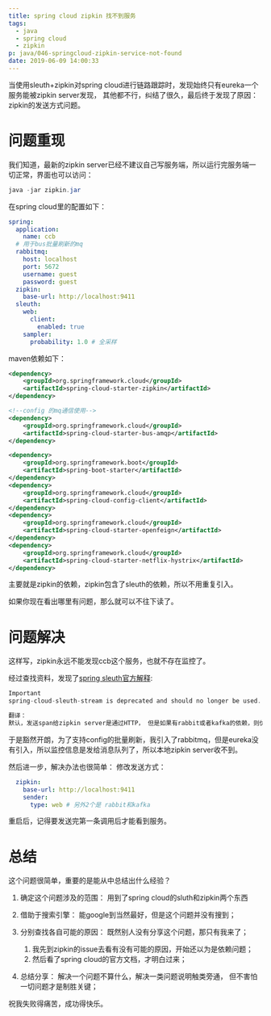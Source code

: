 ```yaml
---
title: spring cloud zipkin 找不到服务
tags:
  - java
  - spring cloud
  - zipkin
p: java/046-springcloud-zipkin-service-not-found
date: 2019-06-09 14:00:33
---
```


当使用sleuth+zipkin对spring cloud进行链路跟踪时，发现始终只有eureka一个服务能被zipkin server发现，
其他都不行，纠结了很久，最后终于发现了原因： zipkin的发送方式问题。

# 问题重现
我们知道，最新的zipkin server已经不建议自己写服务端，所以运行完服务端一切正常，界面也可以访问：
```java
java -jar zipkin.jar
```

在spring cloud里的配置如下：
```yml
spring:
  application:
    name: ccb
  # 用于bus批量刷新的mq
  rabbitmq:
    host: localhost
    port: 5672
    username: guest
    password: guest
  zipkin:
    base-url: http://localhost:9411
  sleuth:
    web:
      client:
        enabled: true
    sampler:
      probability: 1.0 # 全采样
```

maven依赖如下：
```xml
<dependency>
    <groupId>org.springframework.cloud</groupId>
    <artifactId>spring-cloud-starter-zipkin</artifactId>
</dependency>

<!--config 的mq通信使用-->
<dependency>
    <groupId>org.springframework.cloud</groupId>
    <artifactId>spring-cloud-starter-bus-amqp</artifactId>
</dependency>

<dependency>
    <groupId>org.springframework.boot</groupId>
    <artifactId>spring-boot-starter</artifactId>
</dependency>
<dependency>
    <groupId>org.springframework.cloud</groupId>
    <artifactId>spring-cloud-config-client</artifactId>
</dependency>
<dependency>
    <groupId>org.springframework.cloud</groupId>
    <artifactId>spring-cloud-starter-openfeign</artifactId>
</dependency>
<dependency>
    <groupId>org.springframework.cloud</groupId>
    <artifactId>spring-cloud-starter-netflix-hystrix</artifactId>
</dependency>
```
主要就是zipkin的依赖，zipkin包含了sleuth的依赖，所以不用重复引入。

如果你现在看出哪里有问题，那么就可以不往下读了。

# 问题解决

这样写，zipkin永远不能发现ccb这个服务，也就不存在监控了。

经过查找资料，发现了[spring sleuth官方解释](https://cloud.spring.io/spring-cloud-sleuth/1.3.x/multi/multi__sending_spans_to_zipkin.html):
```java
Important
spring-cloud-sleuth-stream is deprecated and should no longer be used. If spring-cloud-sleuth-zipkin is on the classpath then the app will generate and collect Zipkin-compatible traces. By default it sends them via HTTP to a Zipkin server on localhost (port 9411). If you depend on spring-rabbit or spring-kafka your app will send traces to a broker instead of http.

翻译：
默认，发送span给zipkin server是通过HTTP， 但是如果有rabbit或者kafka的依赖，则优先使用。
```

于是豁然开朗，为了支持config的批量刷新，我引入了rabbitmq，但是eureka没有引入，所以监控信息是发给消息队列了，所以本地zipkin server收不到。

然后进一步，解决办法也很简单： 修改发送方式：
```yml
  zipkin:
    base-url: http://localhost:9411
    sender:
      type: web # 另外2个是 rabbit和kafka
```
重启后，记得要发送完第一条调用后才能看到服务。

# 总结
这个问题很简单，重要的是能从中总结出什么经验？

1. 确定这个问题涉及的范围： 用到了spring cloud的sluth和zipkin两个东西

2. 借助于搜索引擎： 能google到当然最好，但是这个问题并没有搜到；

3. 分别查找各自可能的原因： 既然别人没有分享这个问题，那只有我来了；
    1. 我先到zipkin的issue去看有没有可能的原因，开始还以为是依赖问题；
    2. 然后看了spring cloud的官方文档，才明白过来；

4. 总结分享： 解决一个问题不算什么，解决一类问题说明触类旁通， 但不害怕一切问题才是制胜关键；

祝我失败得痛苦，成功得快乐。



